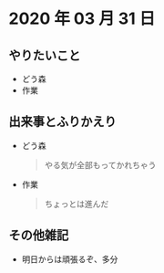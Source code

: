 # 2020 年 03 月 31 日

## やりたいこと

- どう森
- 作業

## 出来事とふりかえり

- どう森
  > やる気が全部もってかれちゃう
- 作業
  > ちょっとは進んだ

## その他雑記

- 明日からは頑張るぞ、多分
